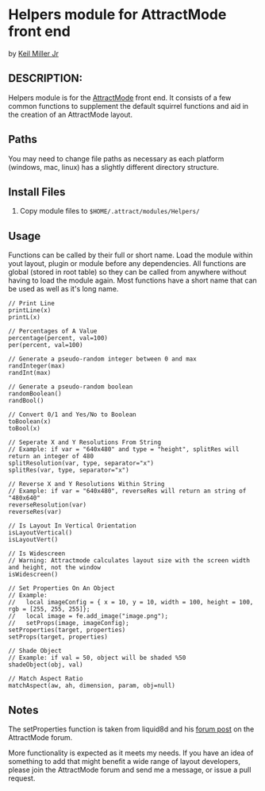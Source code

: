 # Helpers module for AttractMode front end

by [Keil Miller Jr](http://keilmillerjr.com)

## DESCRIPTION:

Helpers module is for the [AttractMode](http://attractmode.org) front end. It consists of a few common functions to supplement the default squirrel functions and aid in the creation of an AttractMode layout.

## Paths

You may need to change file paths as necessary as each platform (windows, mac, linux) has a slightly different directory structure.

## Install Files

1. Copy module files to `$HOME/.attract/modules/Helpers/`

## Usage

Functions can be called by their full or short name. Load the module within yout layout, plugin or module before any dependencies. All functions are global (stored in root table) so they can be called from anywhere without having to load the module again. Most functions have a short name that can be used as well as it's long name.

```Squirrel
// Print Line
printLine(x)
printL(x)

// Percentages of A Value
percentage(percent, val=100)
per(percent, val=100)

// Generate a pseudo-random integer between 0 and max
randInteger(max)
randInt(max)

// Generate a pseudo-random boolean
randomBoolean()
randBool()

// Convert 0/1 and Yes/No to Boolean
toBoolean(x)
toBool(x)

// Seperate X and Y Resolutions From String
// Example: if var = "640x480" and type = "height", splitRes will return an integer of 480
splitResolution(var, type, separator="x")
splitRes(var, type, separator="x")

// Reverse X and Y Resolutions Within String
// Example: if var = "640x480", reverseRes will return an string of "480x640"
reverseResolution(var)
reverseRes(var)

// Is Layout In Vertical Orientation
isLayoutVertical()
isLayoutVert()

// Is Widescreen
// Warning: Attractmode calculates layout size with the screen width and height, not the window
isWidescreen()

// Set Properties On An Object
// Example:
//   local imageConfig = { x = 10, y = 10, width = 100, height = 100, rgb = [255, 255, 255]};
//   local image = fe.add_image("image.png");
//   setProps(image, imageConfig);
setProperties(target, properties)
setProps(target, properties)

// Shade Object
// Example: if val = 50, object will be shaded %50
shadeObject(obj, val)

// Match Aspect Ratio
matchAspect(aw, ah, dimension, param, obj=null)
```

## Notes

The setProperties function is taken from liquid8d and his [forum post](http://forum.attractmode.org/index.php?topic=1107.msg8464#msg8464) on the AttractMode forum.

More functionality is expected as it meets my needs. If you have an idea of something to add that might benefit a wide range of layout developers, please join the AttractMode forum and send me a message, or issue a pull request.
